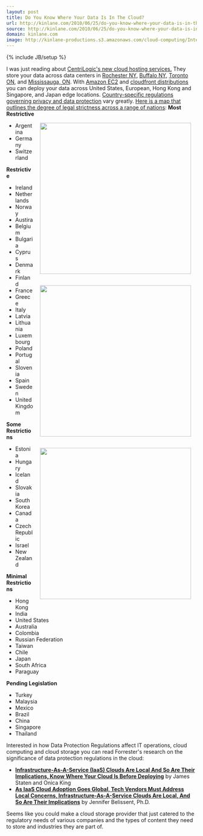 ```yaml
---
layout: post
title: Do You Know Where Your Data Is In The Cloud?
url: http://kinlane.com/2010/06/25/do-you-know-where-your-data-is-in-the-cloud/
source: http://kinlane.com/2010/06/25/do-you-know-where-your-data-is-in-the-cloud/
domain: kinlane.com
image: http://kinlane-productions.s3.amazonaws.com/cloud-computing/Interactive-Data-Heat-Map.PNG
---
```

{% include JB/setup %}<p><!DOCTYPE html PUBLIC "-//W3C//DTD XHTML 1.0 Transitional//EN"
    "http://www.w3.org/TR/xhtml1/DTD/xhtml1-transitional.dtd">
<html xmlns="http://www.w3.org/1999/xhtml">
  <head>
    <title></title>
  </head>
  <body>
    I was just reading about <a href="http://www.centrilogic.com/services/cloud/" target="_blank">CentriLogic's new cloud hosting services.</a> They store your data across data centers in <a href=
    "http://www.centrilogic.com/services/facilities/roc.php" target="_blank">Rochester NY</a>, <a href="http://www.centrilogic.com/services/facilities/buff.php" target="_blank">Buffalo NY</a>,
    <a href="http://www.centrilogic.com/services/facilities/tor.php" target="_blank">Toronto ON</a>, and <a href="http://www.centrilogic.com/services/facilities/miss.php">Mississauga, ON</a>. With
    <a href="http://www.kinlane.com/category/amazon/amazon-ec2/">Amazon EC2</a> and <a href="http://www.kinlane.com/category/amazon/amazon-cloudfront/">cloudfront distributions</a> you can deploy
    your data across United States, European, Hong Kong and Singapore, and Japan edge locations. <a href="http://www.forrester.com/cloudprivacyheatmap">Country-specific regulations governing privacy
    and data protection</a> vary greatly. <a href="http://www.forrester.com/cloudprivacyheatmap">Here is a map that outlines the degree of legal strictness across a range of nations</a>: <strong>Most
    Restrictive</strong><img class="alignnone" style="padding: 15px;" title="Interactive Data Heap Map" src="http://kinlane-productions.s3.amazonaws.com/cloud-computing/Interactive-Data-Heat-Map.PNG"
    alt="" width="400" align="right" /><img class="alignnone" style="padding: 15px;" title="Interactive Data Heap Map" src=
    "http://kinlane-productions.s3.amazonaws.com/cloud-computing/Interactive-Data-Heat-Map2.PNG" alt="" width="400" align="right" /><img class="alignnone" style="padding: 15px;" title=
    "Interactive Data Heap Map" src="http://kinlane-productions.s3.amazonaws.com/cloud-computing/Interactive-Data-Heat-Map3.PNG" alt="" width="400" align="right" />
    <ul class="mainlist">
      <li>Argentina
      </li>
      <li>Germany
      </li>
      <li>Switzerland
      </li>
    </ul><strong>Restrictive</strong>
    <ul class="mainlist">
      <li>Ireland
      </li>
      <li>Netherlands
      </li>
      <li>Norway
      </li>
      <li>Austira
      </li>
      <li>Belgium
      </li>
      <li>Bulgaria
      </li>
      <li>Cyprus
      </li>
      <li>Denmark
      </li>
      <li>Finland
      </li>
      <li>France
      </li>
      <li>Greece
      </li>
      <li>Italy
      </li>
      <li>Latvia
      </li>
      <li>Lithuania
      </li>
      <li>Luxembourg
      </li>
      <li>Poland
      </li>
      <li>Portugal
      </li>
      <li>Slovenia
      </li>
      <li>Spain
      </li>
      <li>Sweden
      </li>
      <li>United Kingdom
      </li>
    </ul><strong>Some Restrictions</strong>
    <ul class="mainlist">
      <li>Estonia
      </li>
      <li>Hungary
      </li>
      <li>Iceland
      </li>
      <li>Slovakia
      </li>
      <li>South Korea
      </li>
      <li>Canada
      </li>
      <li>Czech Republic
      </li>
      <li>Israel
      </li>
      <li>New Zealand
      </li>
    </ul><strong>Minimal Restrictions</strong>
    <ul class="mainlist">
      <li>Hong Kong
      </li>
      <li>India
      </li>
      <li>United States
      </li>
      <li>Australia
      </li>
      <li>Colombia
      </li>
      <li>Russian Federation
      </li>
      <li>Taiwan
      </li>
      <li>Chile
      </li>
      <li>Japan
      </li>
      <li>South Africa
      </li>
      <li>Paraguay
      </li>
    </ul><strong>Pending Legislation</strong>
    <ul class="mainlist">
      <li>Turkey
      </li>
      <li>Malaysia
      </li>
      <li>Mexico
      </li>
      <li>Brazil
      </li>
      <li>China
      </li>
      <li>Singapore
      </li>
      <li>Thailand
      </li>
    </ul>Interested in how Data Protection Regulations affect IT operations, cloud computing and cloud storage you can read Forrester's research on the significance of data protection regulations in
    the cloud:
    <ul class="mainlist">
      <li>
        <a href="http://www.forrester.com/rb/Research/infrastructure-as-a-service_iaas_clouds_are_local_and_so/q/id/55304/t/2" target="_blank"><strong>Infrastructure-As-A-Service (IaaS) Clouds Are
        Local And So Are Their Implications, Know Where Your Cloud Is Before Deploying</strong></a> by James Staten and Onica King
      </li>
      <li>
        <a href="http://www.forrester.com/rb/Research/as_iaas_cloud_adoption_goes_global%2C_tech/q/id/53328/t/2" target="_blank"><strong>As IaaS Cloud Adoption Goes Global, Tech Vendors Must Address
        Local Concerns, Infrastructure-As-A-Service Clouds Are Local, And So Are Their Implications</strong></a> by Jennifer Belissent, Ph.D.
      </li>
    </ul>Seems like you could make a cloud storage provider that just catered to the regulatory needs of various companies and the types of content they need to store and industries they are part of.
  </body>
</html></p>
